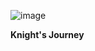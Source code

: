 ![image](https://github.com/VenisBeqiri/Knight-s-Journey/assets/129770545/493a9d18-491e-4fff-a74e-603b654a8ff7)


**Knight's Journey**
